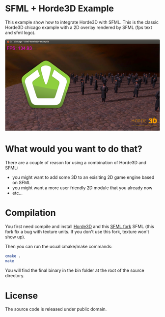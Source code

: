 SFML + Horde3D Example
===============================

This example show how to integrate Horde3D with SFML. This is the classic 
Horde3D chicago example with a 2D overlay rendered by SFML (fps text and 
sfml logo).

[![Screenshot](screenshots/Working.png)](screenshots/Working.png)

What would you want to do that?
====================================

There are a couple of reason for using a combination of Horde3D and SFML:
  - you might want to add some 3D to an exisiting 2D game engine based on SFML
  - you might want a more user friendly 2D module that you already now
  - etc...

Compilation
=================

You first need compile and install [Horde3D](http://horde3d.org/) and this [SFML fork](https://github.com/ColinDuquesnoy/SFML)
SFML (this fork fix a bug with texture 
units. If you don't use this fork, texture won't show up).


Then you can run the usual cmake/make commands:

```bash
cmake .
make
```

You will find the final binary in the bin folder at the root of the source 
directory.

License
==========

The source code is released under public domain.

